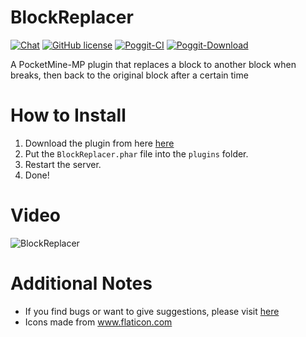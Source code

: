 # BlockReplacer
[![Chat](https://img.shields.io/badge/chat-on%20discord-7289da.svg)](https://discord.gg/EggNF9hvGv)
[![GitHub license](https://img.shields.io/github/license/AIPTU/BlockReplacer.svg)](https://github.com/AIPTU/BlockReplacer/blob/master/LICENSE)
[![Poggit-CI](https://poggit.pmmp.io/ci.shield/AIPTU/BlockReplacer/BlockReplacer)](https://poggit.pmmp.io/ci/AIPTU/BlockReplacer/BlockReplacer)
[![Poggit-Download](https://poggit.pmmp.io/shield.dl/BlockReplacer)](https://poggit.pmmp.io/p/BlockReplacer)

A PocketMine-MP plugin that replaces a block to another block when breaks, then back to the original block after a certain time

# How to Install

1. Download the plugin from here [here](https://poggit.pmmp.io/p/BlockReplacer)
2. Put the `BlockReplacer.phar` file into the `plugins` folder.
3. Restart the server.
4. Done!

# Video

![BlockReplacer](https://github.com/AIPTU/BlockReplacer/blob/master/video.gif)

# Additional Notes

- If you find bugs or want to give suggestions, please visit [here](https://github.com/AIPTU/BlockReplacer/issues)
- <div>Icons made from <a href="https://www.flaticon.com/" title="Flaticon">www.flaticon.com</a></div>
